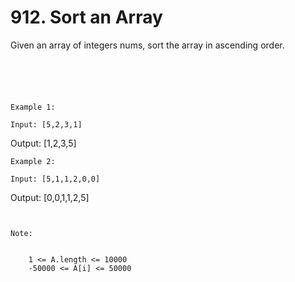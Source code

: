 # 912. Sort an Array

Given an array of integers nums, sort the array in ascending order.

     

    
    

    Example 1:

    Input: [5,2,3,1]
Output: [1,2,3,5]

    Example 2:

    Input: [5,1,1,2,0,0]
Output: [0,0,1,1,2,5]

     

    Note:

    
        1 <= A.length <= 10000
        -50000 <= A[i] <= 50000